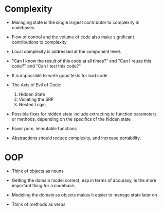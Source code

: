 # Complexity

- Managing state is the single largest contributor to complexity in codebases.

- Flow of control and the volume of code also make significant contributions to complexity.

- Local complexity is addressed at the component level.

- "Can I know the result of this code at all times?" and "Can I reuse this code?" and "Can I test this code?"
  
- It is impossible to write good tests for bad code

- The Axis of Evil of Code:
  1) Hidden State
  2) Violating the SRP
  3) Nested Logic

- Possible fixes for hidden state include extracting to function parameters or methods, depending on the specifics of the hidden state

- Favor pure, immutable functions

- Abstractions should reduce complexity, and increase portability.

# OOP

- Think of objects as nouns

- Getting the domain model correct, esp in terms of accuracy, is the more important thing for a codebase.

- Modeling the domain as objects makes it easier to manage state later on

- Think of methods as verbs


